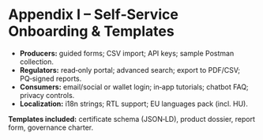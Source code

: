 # Appendix I – Self‑Service Onboarding & Templates

- **Producers:** guided forms; CSV import; API keys; sample Postman collection.  
- **Regulators:** read‑only portal; advanced search; export to PDF/CSV; PQ‑signed reports.  
- **Consumers:** email/social or wallet login; in‑app tutorials; chatbot FAQ; privacy controls.  
- **Localization:** i18n strings; RTL support; EU languages pack (incl. HU).

**Templates included:** certificate schema (JSON‑LD), product dossier, report form, governance charter.
